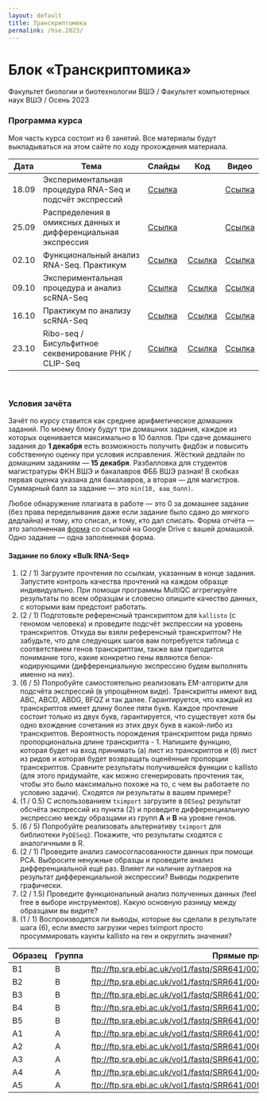 ```yaml
---
layout: default
title: Транскриптомика
permalink: /hse.2023/
---
```

# **Блок «Транскриптомика»**
Факультет биологии и биотехнологии ВШЭ / Факультет компьютерных наук ВШЭ / Осень 2023

### Программа курса
Моя часть курса состоит из 6 занятий. Все материалы будут выкладываться на этом сайте по ходу прохождения материала.

|Дата|Тема|Слайды|Код|Видео|
|-|-|-|-|-|
|18.09|Экспериментальная процедура RNA-Seq и подсчёт экспрессий|[Ссылка](https://docs.google.com/presentation/d/1TdyfIom5pl0OmZFuh5Wq2szUZymX9Ll7Nm25BeFZVSg/edit?usp=sharing)||[Ссылка](https://www.youtube.com/watch?v=3McEwlOcEOs)|
|25.09|Распределения в омиксных данных и дифференциальная экспрессия|[Ссылка](https://docs.google.com/presentation/d/16peLYZS2pHWPpcPceUzApGDO4vyuW4uFg2xfez0t_fs/edit?usp=sharing)||[Ссылка](https://www.youtube.com/watch?v=OCYZ_bAvmsE)|
|02.10|Функциональный анализ RNA-Seq. Практикум|[Ссылка](https://docs.google.com/presentation/d/1rJzn3TN3gqjzlkANViSmp9YvOSVftnsTQBWOHLXNYjg/edit?usp=sharing)|[Ссылка](https://colab.research.google.com/drive/1MPHrBa0s_yjEGyRSyD9afpzkc-XNGwJK?usp=sharing)|[Ссылка](https://www.youtube.com/watch?v=Y3FZGQHF4fU)|
|09.10|Экспериментальная процедура и анализ scRNA-Seq|[Ссылка]()|[Ссылка]()|[Ссылка]()|
|16.10|Практикум по анализу scRNA-Seq|[Ссылка]()|[Ссылка]()|[Ссылка]()|
|23.10|Ribo-seq / Бисульфитное секвенирование РНК / CLIP-Seq|[Ссылка]()|[Ссылка]()|[Ссылка]()|

<br>

### Условия зачёта
Зачёт по курсу ставится как среднее арифметическое домашних заданий. По моему блоку будут три домашних задания, каждое из которых оценивается максимально в 10 баллов.
При сдаче домашнего задания до **1 декабря** есть возможность получить фидбэк и повысить собственную оценку при условия исправления. Жёсткий дедлайн по домашним заданиям — **15 декабря**.
Разбалловка для студентов магистратуры ФКН ВШЭ и бакалавров ФББ ВШЭ разная! В скобках первая оценка указана для бакалавров, а вторая — для магистров.
Суммарный балл за задание — это `min(10, ваш_балл)`.

Любое обнаружение плагиата в работе — это 0 за домашнее задание (без права переделывания даже если задание было сдано до мягкого дедлайна) и тому, кто списал, и тому, кто дал списать. Форма отчёта — это
заполненная [форма](https://forms.gle/3PywwV8kywn1KyJk8) со ссылкой на Google Drive с вашей домашкой. Одно задание — одна заполненная форма.

#### **Задание по блоку «Bulk RNA-Seq»**
1. (2 / 1) Загрузите прочтения по ссылкам, указанным в конце задания. Запустите контроль качества прочтений на каждом образце индивидуально.
При помощи программы MultiQC аггрегируйте результаты по всем образцам и словесно опишите качество данных, с которыми вам предстоит работать.
2. (2 / 1) Подготовьте референсный транскриптом для `kallisto` (с геномом человека) и проведите подсчёт экспрессии на уровень транскриптов.
Откуда вы взяли референсный транскриптом? Не забудьте, что для следующих шагов вам потребуется таблица с соответствием генов транскриптам, также вам пригодится понимание того,
какие конкретно гены являются белок-кодирующими (дифференциальную экспрессию будем выполнять именно на них).
3. (6 / 5) Попробуйте самостоятельно реализовать EM-алгоритм для подсчёта экспрессий (в упрощённом виде). Транскрипты имеют вид ABC, ABCD, ABDG, BFQZ и так далее.
Гарантируется, что каждый из транскриптов имеет длину более пяти букв. Каждое прочтение состоит только из двух букв, гарантируется, что существует хотя бы одно вхождение
сочетания из этих двух букв в какой-либо из транскриптов. Вероятность порождения транскриптом рида прямо пропорциональна длине транскрипта - 1. Напишите функцию, которая будет на
вход принимать (а) лист из транскриптов и (б) лист из ридов и которая будет возвращать оценённые пропорции транскриптов. Сравните результаты получившейся функции с kallisto (для этого 
придумайте, как можно сгенерировать прочтения так, чтобы это было максимально похоже на то, с чем вы работаете по условию задачи). Сходятся ли результаты в вашем примере?
4. (1 / 0.5) С использованием `tximport` загрузите в `DESeq2` результат обсчёта экспрессий из пункта (2) и проведите дифференциальную экспрессию между образцами из групп **A** и **B** на уровне генов.
5. (6 / 5) Попробуйте реализовать альтернативу `tximport` для библиотеки `PyDESeq2`. Покажите, что результаты сходятся с аналогичными в R.
6. (2 / 1) Проведите анализ самосогласованности данных при помощи PCA. Выбросите ненужные образцы и проведите анализ дифференциальной ещё раз.
Влияет ли наличие аутлаеров на результат дифференциальной экспрессии? Выводы подкрепите графически.
7. (2 / 1.5) Проведите функциональный анализ полученных данных (feel free в выборе инструментов). Какую основную разницу между образцами вы видите?
8. (1 / 1) Воспроизводятся ли выводы, которые вы сделали в результате шага (6), если вместо загрузки через tximport просто просуммировать каунты kallisto на ген и округлить значения?

|Образец|Группа|Прямые прочтения|Обратные прочтения|
|-|-|-|-|
|B1|B|ftp://ftp.sra.ebi.ac.uk/vol1/fastq/SRR641/003/SRR6410613/SRR6410613_1.fastq.gz|ftp://ftp.sra.ebi.ac.uk/vol1/fastq/SRR641/003/SRR6410613/SRR6410613_2.fastq.gz|
|B2|B|ftp://ftp.sra.ebi.ac.uk/vol1/fastq/SRR641/004/SRR6410614/SRR6410614_1.fastq.gz|ftp://ftp.sra.ebi.ac.uk/vol1/fastq/SRR641/004/SRR6410614/SRR6410614_2.fastq.gz|
|B3|B|ftp://ftp.sra.ebi.ac.uk/vol1/fastq/SRR641/001/SRR6410611/SRR6410611_1.fastq.gz|ftp://ftp.sra.ebi.ac.uk/vol1/fastq/SRR641/001/SRR6410611/SRR6410611_2.fastq.gz|
|B4|B|ftp://ftp.sra.ebi.ac.uk/vol1/fastq/SRR641/002/SRR6410612/SRR6410612_1.fastq.gz|ftp://ftp.sra.ebi.ac.uk/vol1/fastq/SRR641/002/SRR6410612/SRR6410612_2.fastq.gz|
|B5|B|ftp://ftp.sra.ebi.ac.uk/vol1/fastq/SRR641/005/SRR6410615/SRR6410615_1.fastq.gz|ftp://ftp.sra.ebi.ac.uk/vol1/fastq/SRR641/005/SRR6410615/SRR6410615_2.fastq.gz|
|A1|A|ftp://ftp.sra.ebi.ac.uk/vol1/fastq/SRR641/005/SRR6410605/SRR6410605_1.fastq.gz|ftp://ftp.sra.ebi.ac.uk/vol1/fastq/SRR641/005/SRR6410605/SRR6410605_2.fastq.gz|
|A2|A|ftp://ftp.sra.ebi.ac.uk/vol1/fastq/SRR641/006/SRR6410606/SRR6410606_1.fastq.gz|ftp://ftp.sra.ebi.ac.uk/vol1/fastq/SRR641/006/SRR6410606/SRR6410606_2.fastq.gz|
|A3|A|ftp://ftp.sra.ebi.ac.uk/vol1/fastq/SRR641/003/SRR6410603/SRR6410603_1.fastq.gz|ftp://ftp.sra.ebi.ac.uk/vol1/fastq/SRR641/003/SRR6410603/SRR6410603_2.fastq.gz|
|A4|A|ftp://ftp.sra.ebi.ac.uk/vol1/fastq/SRR641/004/SRR6410604/SRR6410604_1.fastq.gz|ftp://ftp.sra.ebi.ac.uk/vol1/fastq/SRR641/004/SRR6410604/SRR6410604_2.fastq.gz|
|A5|A|ftp://ftp.sra.ebi.ac.uk/vol1/fastq/SRR641/009/SRR6410609/SRR6410609_1.fastq.gz|ftp://ftp.sra.ebi.ac.uk/vol1/fastq/SRR641/009/SRR6410609/SRR6410609_2.fastq.gz|
